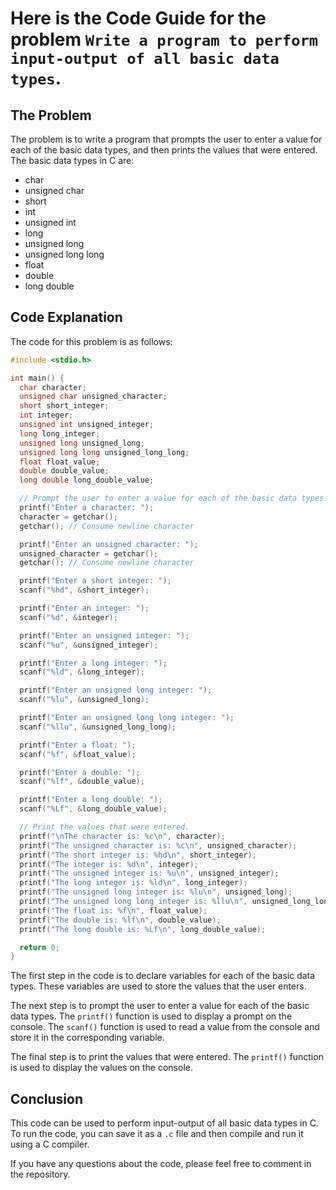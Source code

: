 # Here is the Code Guide for the problem `Write a program to perform input-output of all basic data types`.

## The Problem

The problem is to write a program that prompts the user to enter a value for each of the basic data types, and then prints the values that were entered. The basic data types in C are:

* char
* unsigned char
* short
* int
* unsigned int
* long
* unsigned long
* unsigned long long
* float
* double
* long double

## Code Explanation

The code for this problem is as follows:

```c
#include <stdio.h>

int main() {
  char character;
  unsigned char unsigned_character;
  short short_integer;
  int integer;
  unsigned int unsigned_integer;
  long long_integer;
  unsigned long unsigned_long;
  unsigned long long unsigned_long_long;
  float float_value;
  double double_value;
  long double long_double_value;

  // Prompt the user to enter a value for each of the basic data types.
  printf("Enter a character: ");
  character = getchar();
  getchar(); // Consume newline character

  printf("Enter an unsigned character: ");
  unsigned_character = getchar();
  getchar(); // Consume newline character

  printf("Enter a short integer: ");
  scanf("%hd", &short_integer);

  printf("Enter an integer: ");
  scanf("%d", &integer);

  printf("Enter an unsigned integer: ");
  scanf("%u", &unsigned_integer);

  printf("Enter a long integer: ");
  scanf("%ld", &long_integer);

  printf("Enter an unsigned long integer: ");
  scanf("%lu", &unsigned_long);

  printf("Enter an unsigned long long integer: ");
  scanf("%llu", &unsigned_long_long);

  printf("Enter a float: ");
  scanf("%f", &float_value);

  printf("Enter a double: ");
  scanf("%lf", &double_value);

  printf("Enter a long double: ");
  scanf("%Lf", &long_double_value);

  // Print the values that were entered.
  printf("\nThe character is: %c\n", character);
  printf("The unsigned character is: %c\n", unsigned_character);
  printf("The short integer is: %hd\n", short_integer);
  printf("The integer is: %d\n", integer);
  printf("The unsigned integer is: %u\n", unsigned_integer);
  printf("The long integer is: %ld\n", long_integer);
  printf("The unsigned long integer is: %lu\n", unsigned_long);
  printf("The unsigned long long integer is: %llu\n", unsigned_long_long);
  printf("The float is: %f\n", float_value);
  printf("The double is: %lf\n", double_value);
  printf("The long double is: %Lf\n", long_double_value);

  return 0;
}
```

The first step in the code is to declare variables for each of the basic data types. These variables are used to store the values that the user enters.

The next step is to prompt the user to enter a value for each of the basic data types. The `printf()` function is used to display a prompt on the console. The `scanf()` function is used to read a value from the console and store it in the corresponding variable.

The final step is to print the values that were entered. The `printf()` function is used to display the values on the console.

## Conclusion

This code can be used to perform input-output of all basic data types in C. To run the code, you can save it as a `.c` file and then compile and run it using a C compiler.

If you have any questions about the code, please feel free to comment in the repository.